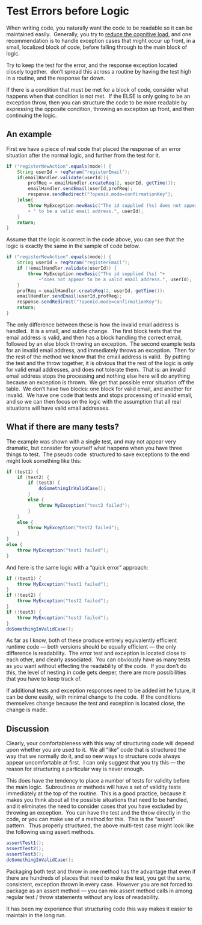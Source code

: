 #  Test Errors before Logic

When writing code, you naturally want the code to be readable so it can be maintained easily.  Generally, you try to [reduce the cognitive load](https://agiletribe.purplehillsbooks.com/2011/10/29/19-reduce-cognitive-load/), and one recommendation is to handle exception cases that might occur up front, in a small, localized block of code, before falling through to the main block of logic.  

Try to keep the test for the error, and the response exception located closely together.  don’t spread this across a routine by having the test high in a routine, and the response far down.  

If there is a condition that must be met for a block of code, consider what happens when that condition is not met.  If the ELSE is only going to be an exception throw, then you can structure the code to be more readable by expressing the opposite condition, throwing an exception up front, and then continuing the logic.  

## An example  

First we have a piece of real code that placed the response of an error situation after the normal logic, and further from the test for it.

```java
if ("registerNewAction".equals(mode)) {
    String userId = reqParam("registerEmail");
    if(emailHandler.validate(userId)){
        profReq = emailHandler.createReq(2, userId, getTime());
        emailHandler.sendEmail(userId,profReq);
        response.sendRedirect("?openid.mode=confirmationKey");
    }else{
        throw MyException.newBasic("The id supplied (%s) does not appear"
        + " to be a valid email address.", userId);
    }
    return;
}
```

Assume that the logic is correct in the code above, you can see that the logic is exactly the same in the sample of code below.

```java
if ("registerNewAction".equals(mode)) {
    String userId = reqParam("registerEmail");
    if (!emailHandler.validate(userId)) {
        throw MyException.newBasic("The id supplied (%s) "+
            +"does not appear to be a valid email address.", userId);
    }
    profReq = emailHandler.createReq(2, userId, getTime());
    emailHandler.sendEmail(userId,profReq);
    response.sendRedirect("?openid.mode=confirmationKey");
    return;
}
```

The only difference between these is how the invalid email address is handled.  It is a small, and subtle change.  The first block tests that the email address is valid, and then has a block handling the correct email, followed by an else block throwing an exception.  The second example tests for an invalid email address, and immediately throws an exception.  Then for the rest of the method we know that the email address is valid.  By putting the test and the throw together, it is obvious that the rest of the logic is only for valid email addresses, and does not tolerate them.  That is: an invalid email address stops the processing and nothing else here will do anything because an exception is thrown.  We get that possible error situation off the table.  We don’t have two blocks: one block for valid email, and another for invalid.  We have one code that tests and stops processing of invalid email, and so we can then focus on the logic with the assumption that all real situations will have valid email addresses.

## What if there are many tests?

The example was shown with a single test, and may not appear very dramatic, but consider for yourself what happens when you have three things to test.  The pseudo code  structured to save exceptions to the end might look something like this:

```java
if (test1) {
    if (test2) {
        if (test3) {
            doSomethingInValidCase();
        }
        else {
            throw MyException("test3 failed");
        }
    }
    else {
        throw MyException("test2 failed");
    }
}
else {
    throw MyException("test1 failed");
}
```

And here is the same logic with a “quick error” approach:

```java
if (!test1) {
    throw MyException("test1 failed");
}
if (!test2) {
    throw MyException("test2 failed");
}
if (!test3) {
    throw MyException("test3 failed");
}
doSomethingInValidCase();
```

As far as I know, both of these produce entirely equivalently efficient runtime code — both versions should be equally efficient — the only difference is readability.  The error test and exception is located close to each other, and clearly associated.  You can obviously have as many tests as you want without effecting the readability of the code.  If you don’t do this, the level of nesting in code gets deeper, there are more possibilities that you have to keep track of.  

If additional tests and exception responses need to be added int he future, it can be done easily, with minimal change to the code.  If the conditions themselves change because the test and exception is located close, the change is made.

## Discussion

Clearly, your comfortableness with this way of structuring code will depend upon whether you are used to it.  We all “like” code that is structured the way that we normally do it, and so new ways to structure code always appear uncomfortable at first.  I can only suggest that you try this — the reason for structuring a particular way is never enough.  

This does have the tendency to place a number of tests for validity before the main logic.  Subroutines or methods will have a set of validity tests immediately at the top of the routine.  This is a good practice, because it makes you think about all the possible situations that need to be handled, and it eliminates the need to consider cases that you have excluded by throwing an exception.  You can have the test and the throw directly in the code, or you can make use of a method for this.  This is the “assert” pattern.  Thus properly structured, the above multi-test case might look like the following using assert methods.

```java
assertTest1();
assertTest2();
assertTest3();
doSomethingInValidCase();
```

Packaging both test and throw in one method has the advantage that even if there are hundreds of places that need to make the test, you get the same, consistent, exception thrown in every case.  However you are not forced to package as an assert method — you can mix assert method calls in among regular test / throw statements without any loss of readability.  

It has been my experience that structuring code this way makes it easier to maintain in the long run.